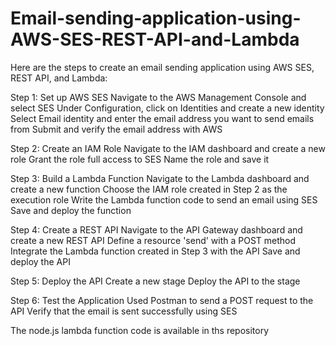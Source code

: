 # Email-sending-application-using-AWS-SES-REST-API-and-Lambda

Here are the steps to create an email sending application using AWS SES, REST API, and Lambda:

Step 1: Set up AWS SES
Navigate to the AWS Management Console and select SES
Under Configuration, click on Identities and create a new identity
Select Email identity and enter the email address you want to send emails from
Submit and verify the email address with AWS

Step 2: Create an IAM Role
Navigate to the IAM dashboard and create a new role
Grant the role full access to SES
Name the role and save it

Step 3: Build a Lambda Function
Navigate to the Lambda dashboard and create a new function
Choose the IAM role created in Step 2 as the execution role
Write the Lambda function code to send an email using SES
Save and deploy the function

Step 4: Create a REST API
Navigate to the API Gateway dashboard and create a new REST API
Define a resource 'send' with a POST method
Integrate the Lambda function created in Step 3 with the API
Save and deploy the API

Step 5: Deploy the API
Create a new stage 
Deploy the API to the stage

Step 6: Test the Application
Used Postman to send a POST request to the API
Verify that the email is sent successfully using SES

The node.js lambda function code is available in ths repository
